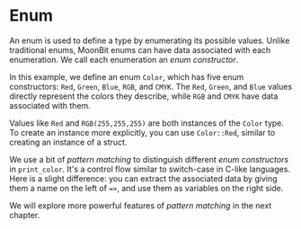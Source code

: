 # Enum

An enum is used to define a type by enumerating its possible values.
Unlike traditional enums, MoonBit enums can have data associated with each enumeration.
We call each enumeration an *enum constructor*.

In this example, we define an enum `Color`, which has five enum constructors: `Red`, `Green`, `Blue`, `RGB`, and `CMYK`.
The `Red`, `Green`, and `Blue` values directly represent the colors they describe, while `RGB` and `CMYK` have data associated with them.

Values like `Red` and `RGB(255,255,255)` are both instances of the `Color` type. To create an instance more explicitly, you can use `Color::Red`, similar to creating an instance of a struct.

We use a bit of *pattern matching* to distinguish different *enum constructors* in `print_color`. It's a control flow similar to switch-case in C-like languages. Here is a slight difference: you can extract the associated data by giving them a name on the left of `=>`, and use them as variables on the right side.

We will explore more powerful features of *pattern matching* in the next chapter.

